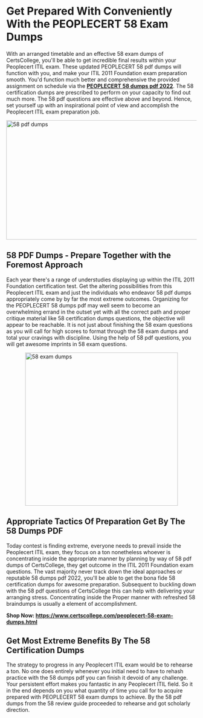 <h1><strong>Get Prepared With Conveniently With the PEOPLECERT 58 Exam Dumps&nbsp;</strong></h1>
<p><span style="font-weight: 400;">With an arranged timetable and an effective  58 exam dumps of CertsCollege, you'll be able to get incredible final results within your Peoplecert ITIL exam. These updated PEOPLECERT 58 pdf dumps will function with you, and make your ITIL 2011 Foundation exam preparation smooth. You'd function much better and comprehensive the provided assignment on schedule via the <strong><a href="https://www.certscollege.com/peoplecert-58-exam-dumps.html">PEOPLECERT 58 dumps pdf 2022</a></strong>. The 58 certification dumps are prescribed to perform on your capacity to find out much more. The  58 pdf questions are effective above and beyond. Hence, set yourself up with an inspirational point of view and accomplish the Peoplecert ITIL exam preparation job.&nbsp;</span></p>
<p><span style="font-weight: 400;"><img style="display: block; margin-left: auto; margin-right: auto;" src="https://i.ibb.co/CPDK3ps/Yellow-and-Blue-Initiative-Blog-Banner.png" alt="58 pdf dumps" width="559" height="315" /></span></p>
<h2><strong>58 PDF Dumps - Prepare Together with the Foremost Approach</strong></h2>
<p><span style="font-weight: 400;">Each year there's a range of understudies displaying up within the ITIL 2011 Foundation certification test. Get the altering possibilities from this Peoplecert ITIL exam and just the individuals who endeavor 58 pdf dumps appropriately come by by far the most extreme outcomes. Organizing for the PEOPLECERT 58 dumps pdf may well seem to become an overwhelming errand in the outset yet with all the correct path and proper critique material like 58 certification dumps questions, the objective will appear to be reachable. It is not just about finishing the 58 exam questions as you will call for high scores to format through the 58 exam dumps and total your cravings with discipline. Using the help of 58 pdf questions, you will get awesome imprints in 58 exam questions.</span></p>
<p><span style="font-weight: 400;"><a href="https://tinyurl.com/ycjuk267"><img style="display: block; margin-left: auto; margin-right: auto;" src="https://i.ibb.co/9tMrhdY/Teacher-Appreciation-Invitation.png" alt="58 exam dumps " width="404" height="404" /></a></span></p>
<h2><strong>Appropriate Tactics Of Preparation Get By The 58 Dumps PDF</strong></h2>
<p><span style="font-weight: 400;">Today contest is finding extreme, everyone needs to prevail inside the Peoplecert ITIL exam, they focus on a ton nonetheless whoever is concentrating inside the appropriate manner by planning by way of 58 pdf dumps of CertsCollege, they get outcome in the ITIL 2011 Foundation exam questions. The vast majority never track down the ideal approaches or reputable 58 dumps pdf 2022, you'll be able to get the bona fide 58 certification dumps for awesome preparation. Subsequent to buckling down with the  58 pdf questions of CertsCollege this can help with delivering your arranging stress. Concentrating inside the Proper manner with refreshed 58 braindumps is usually a element of accomplishment.</span></p>
<p><span style="font-weight: 400;"><strong>Shop Now: <a href="https://www.certscollege.com/peoplecert-58-exam-dumps.html">https://www.certscollege.com/peoplecert-58-exam-dumps.html</a></strong></span></p>
<h2><strong>Get Most Extreme Benefits By The 58 Certification Dumps</strong></h2>
<p><span style="font-weight: 400;">The strategy to progress in any Peoplecert ITIL exam would be to rehearse a ton. No one does entirely whenever you initial need to have to rehash practice with the 58 dumps pdf you can finish it devoid of any challenge. Your persistent effort makes you fantastic in any Peoplecert ITIL field. So it in the end depends on you what quantity of time you call for to acquire prepared with PEOPLECERT 58 exam dumps to achieve. By the 58 pdf dumps from the 58 review guide proceeded to rehearse and got scholarly direction.</span></p>
